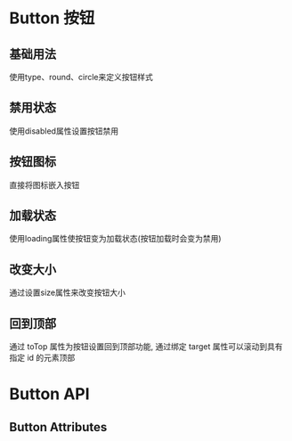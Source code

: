 <script setup>
import { ref } from 'vue'
import Basic from '../examples/button/basic.vue'
import Disabled from '../examples/button/disabled.vue'
import Icon from '../examples/button/icon.vue'
import Loading from '../examples/button/loading.vue'
import Size from '../examples/button/size.vue'
import Attributes from '../examples/button/attributes.vue'
import Totop from '../examples/button/totop.vue'

</script>

# Button 按钮

## 基础用法
使用type、round、circle来定义按钮样式
<Basic/>

## 禁用状态
使用disabled属性设置按钮禁用
<Disabled/>

## 按钮图标
直接将图标嵌入按钮
<Icon/>

## 加载状态
使用loading属性使按钮变为加载状态(按钮加载时会变为禁用)
<Loading/>

## 改变大小
通过设置size属性来改变按钮大小
<Size/>

## 回到顶部
通过 toTop 属性为按钮设置回到顶部功能, 通过绑定 target 属性可以滚动到具有指定 id 的元素顶部
<Totop/>

# Button API
## Button Attributes
<Attributes/>

<style module>
</style>